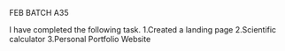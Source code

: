 FEB BATCH A35

I have completed the following task.
        1.Created a landing page
        2.Scientific calculator
        3.Personal Portfolio Website

